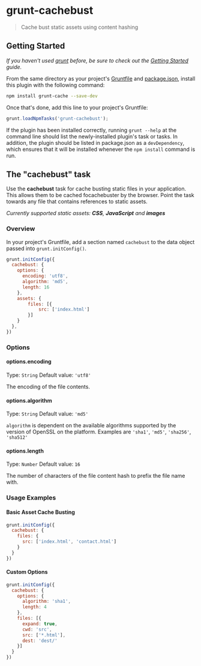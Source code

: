 # grunt-cachebust

> Cache bust static assets using content hashing

## Getting Started
_If you haven't used [grunt][] before, be sure to check out the [Getting Started][] guide._

From the same directory as your project's [Gruntfile][Getting Started] and [package.json][], install this plugin with the following command:

```bash
npm install grunt-cache --save-dev
```

Once that's done, add this line to your project's Gruntfile:

```js
grunt.loadNpmTasks('grunt-cachebust');
```

If the plugin has been installed correctly, running `grunt --help` at the command line should list the newly-installed plugin's task or tasks. In addition, the plugin should be listed in package.json as a `devDependency`, which ensures that it will be installed whenever the `npm install` command is run.

[grunt]: http://gruntjs.com/
[Getting Started]: https://github.com/gruntjs/grunt/blob/devel/docs/getting_started.md
[package.json]: https://npmjs.org/doc/json.html

## The "cachebust" task

Use the **cachebust** task for cache busting static files in your application. This allows them to be cached focachebuster by the browser. Point the task towards any file that contains references to static assets.

_Currently supported static assets: **CSS**, **JavaScript** and **images**_

### Overview
In your project's Gruntfile, add a section named `cachebust` to the data object passed into `grunt.initConfig()`.

```js
grunt.initConfig({
  cachebust: {
    options: {
      encoding: 'utf8',
      algorithm: 'md5',
      length: 16
    },
    assets: {
        files: [{
            src: ['index.html']
        }]
    }
  },
})
```

### Options

#### options.encoding
Type: `String`
Default value: `'utf8'`

The encoding of the file contents.

#### options.algorithm
Type: `String`
Default value: `'md5'`

`algorithm` is dependent on the available algorithms supported by the version of OpenSSL on the platform. Examples are `'sha1'`, `'md5'`, `'sha256'`, `'sha512'`

#### options.length
Type: `Number`
Default value: `16`

The number of characters of the file content hash to prefix the file name with.

### Usage Examples

#### Basic Asset Cache Busting

```js
grunt.initConfig({
  cachebust: {
    files: {
      src: ['index.html', 'contact.html']
    }
  }
})
```

#### Custom Options

```js
grunt.initConfig({
  cachebust: {
    options: {
      algorithm: 'sha1',
      length: 4
    },
    files: [{
      expand: true,
      cwd: 'src',
      src: ['*.html'],
      dest: 'dest/'
    }]
  }
})
```